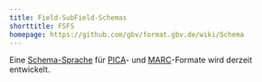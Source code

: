 ```yaml
---
title: Field-SubField-Schemas
shorttitle: FSFS
homepage: https://github.com/gbv/format.gbv.de/wiki/Schema
---
```


Eine [Schema-Sprache](../schema) für [PICA](../pica)- und [MARC](../marc)-Formate wird
derzeit entwickelt.

